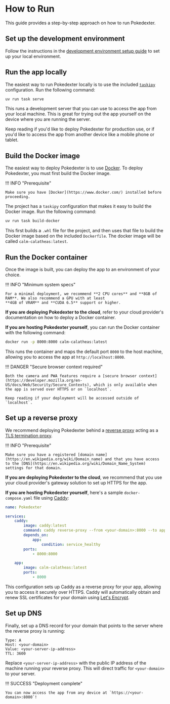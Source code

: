 # How to Run

This guide provides a step-by-step approach on how to run Pokedexter.

## Set up the development environment

Follow the instructions in the [development environment setup guide](./development-environment.md) to
set up your local environment.

## Run the app locally

The easiest way to run Pokedexter locally is to use the included [`taskipy`](https://pypi.org/project/taskipy/) configuration.
Run the following command:

```bash
uv run task serve
```

This runs a development server that you can use to access the app from your local machine. This is great for trying out
the app yourself on the device where you are running the server.

Keep reading if you'd like to deploy Pokedexter for production use, or if you'd like to access the app from another device
like a mobile phone or tablet.

## Build the Docker image

The easiest way to deploy Pokedexter is to use [Docker](https://www.docker.com/). To deploy Pokedexter, you must first
build the Docker image.

!!! INFO "Prerequisite"

    Make sure you have [Docker](https://www.docker.com/) installed before proceeding.

The project has a `taskipy` configuration that makes it easy to build the Docker image. Run the following command:

```bash
uv run task build-docker
```

This first builds a `.whl` file for the project, and then uses that file to build the Docker image based on the included
`Dockerfile`. The docker image will be called `calm-calatheas:latest`.

## Run the Docker container

Once the image is built, you can deploy the app to an environment of your choice.

!!! INFO "Minimum system specs"

    For a minimal deployment, we recommend **2 CPU cores** and **8GB of RAM**. We also recommend a GPU with at least
    **4GB of VRAM** and **CUDA 6.5** support or higher.

**If you are deploying Pokedexter to the cloud**, refer to your cloud provider's documentation on how to deploy a Docker
container.

**If you are hosting Pokedexter yourself**, you can run the Docker container with the following command:

```bash
docker run -p 8000:8000 calm-calatheas:latest
```

This runs the container and maps the default port `8000` to the host machine, allowing you to access the app at `http://localhost:8000`.

!!! DANGER "Secure browser context required"

    Both the camera and PWA features require a [secure browser context](https://developer.mozilla.org/en-US/docs/Web/Security/Secure_Contexts), which is only available when the app is served over HTTPS or on `localhost`.

    Keep reading if your deployment will be accessed outside of `localhost`.

## Set up a reverse proxy

We recommend deploying Pokedexter behind a [reverse proxy](https://en.wikipedia.org/wiki/Reverse_proxy) acting as a
[TLS termination proxy](https://en.wikipedia.org/wiki/TLS_termination_proxy).

!!! INFO "Prerequisite"

    Make sure you have a registered [domain name](https://en.wikipedia.org/wiki/Domain_name) and that you have access
    to the [DNS](https://en.wikipedia.org/wiki/Domain_Name_System) settings for that domain.

**If you are deploying Pokedexter to the cloud**, we recommend that you use your cloud provider's gateway solution to set
up HTTPS for the app.

**If you are hosting Pokedexter yourself**, here's a sample `docker-compose.yaml` file using [Caddy](https://caddyserver.com/):

```yaml
name: Pokedexter

services:
    caddy:
        image: caddy:latest
        command: caddy reverse-proxy --from <your-domain>:8000 --to app:8000
        depends_on:
            app:
                condition: service_healthy
        ports:
            - 8000:8000

    app:
        image: calm-calatheas:latest
        ports:
            - 8000
```

This configuration sets up Caddy as a reverse proxy for your app, allowing you to access it securely over HTTPS. Caddy
will automatically obtain and renew SSL certificates for your domain using [Let's Encrypt](https://letsencrypt.org/).

## Set up DNS

Finally, set up a DNS record for your domain that points to the server where the reverse proxy is running:

```plaintext
Type: A
Host: <your-domain>
Value: <your-server-ip-address>
TTL: 3600
```

Replace `<your-server-ip-address>` with the public IP address of the machine running your reverse proxy. This will direct
traffic for `<your-domain>` to your server.

!!! SUCCESS "Deployment complete"

    You can now access the app from any device at `https://<your-domain>:8000`!
